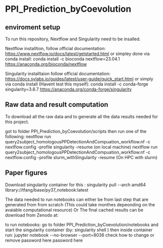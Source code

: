 # PPI_Prediction_byCoevolution


## enviroment setup 
To run this repository, Nextflow and Singularity need to be insalled.

Nextflow installtion, follow official documentation:
https://www.nextflow.io/docs/latest/getstarted.html
or simpley done via conda install:  conda install -c bioconda nextflow=23.04.1
https://anaconda.org/bioconda/nextflow


Singularity installtaion follow official documentation:
https://docs.sylabs.io/guides/latest/user-guide/quick_start.html
or simply via conda install (Havent test this myself): conda install -c conda-forge singularity=3.8.7
https://anaconda.org/conda-forge/singularity

## Raw data and result computation 
To download all the raw data and to  generate all the data results needed for this project.

got to folder  PPI_Prediction_byCoevolution/scripts
then run one of the following:
nextflow run query2subject_homologousPPDetectionAndCompuation_workflow.nf  -c nextflow.config -profile singularity   -resume (on local machine)
nextflow run query2subject_homologousPPDetectionAndCompuation_workflow.nf  -c nextflow.config -profile slurm_withSingularity  -resume (On HPC with slurm)

## Paper figures
Download singularity container for this : 
singularity pull --arch amd64 library://tfang/base/py37_notebook:latest

The data needed to run notebooks can either be from last step that are generated from from scratch (This could take monthes depeonding on the avaiable computational resource)
Or The final cached results can be download from Zenodo at: 


to run notebooks:
go to folder PPI_Prediction_byCoevolution/notebooks and start the singularity container (by: singularity shell )
then inside container run:  jupyter notebook --no-browser --port=8036
check how to change or remove password here password here 

